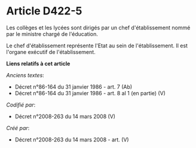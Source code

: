 # Article D422-5

Les collèges et les lycées sont dirigés par un chef d'établissement nommé par le ministre chargé de l'éducation.

Le chef d'établissement représente l'Etat au sein de l'établissement. Il est l'organe exécutif de l'établissement.

**Liens relatifs à cet article**

_Anciens textes_:

  - Décret n°86-164 du 31 janvier 1986 - art. 7 (Ab)
  - Décret n°86-164 du 31 janvier 1986 - art. 8 al 1 (en partie) (V)

_Codifié par_:

  - Décret n°2008-263 du 14 mars 2008 (V)

_Créé par_:

  - Décret n°2008-263 du 14 mars 2008 - art. (V)
